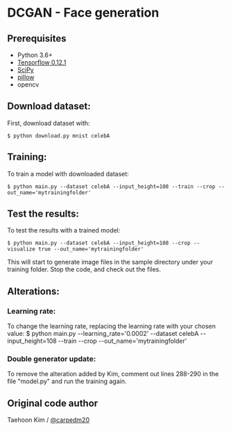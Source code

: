 # DCGAN - Face generation

## Prerequisites

- Python 3.6+
- [Tensorflow 0.12.1](https://github.com/tensorflow/tensorflow/tree/r0.12)
- [SciPy](http://www.scipy.org/install.html)
- [pillow](https://github.com/python-pillow/Pillow)
- opencv

## Download dataset:

First, download dataset with:

    $ python download.py mnist celebA

## Training:
To train a model with downloaded dataset:

    $ python main.py --dataset celebA --input_height=108 --train --crop --out_name='mytrainingfolder'

## Test the results:
To test the results with a trained model:

    $ python main.py --dataset celebA --input_height=108 --crop --visualize true --out_name='mytrainingfolder'

This will start to generate image files in the sample directory under your training folder. Stop the code, and check out the files.

## Alterations: 

### Learning rate:
To change the learning rate, replacing the learning rate with your chosen value:
    $ python main.py --learning_rate='0.0002' --dataset celebA --input_height=108 --train --crop  --out_name='mytrainingfolder'
 
### Double generator update: 
To remove the alteration added by Kim, comment out lines 288-290 in the file "model.py" and run the training again.

## Original code author

Taehoon Kim / [@carpedm20](http://carpedm20.github.io/)
